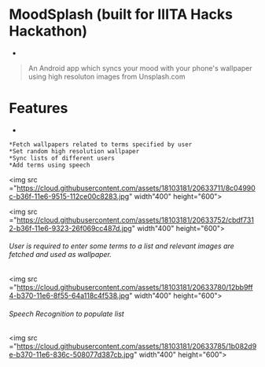 # MoodSplash (built for IIITA Hacks Hackathon)
-
> An Android app which syncs your mood with your phone's wallpaper using high resoluton images from Unsplash.com

# Features
-

    *Fetch wallpapers related to terms specified by user
    *Set random high resolution wallpaper
    *Sync lists of different users
    *Add terms using speech


<img src ="https://cloud.githubusercontent.com/assets/18103181/20633711/8c04990c-b36f-11e6-9515-112ce00c8283.jpg" width"400" height="600">


<img src ="https://cloud.githubusercontent.com/assets/18103181/20633752/cbdf7312-b36f-11e6-9323-26f069cc487d.jpg" width"400" height="600">

###### User is required to enter some terms to a list and relevant images are fetched and used as wallpaper.

<img src ="https://cloud.githubusercontent.com/assets/18103181/20633780/12bb9ff4-b370-11e6-8f55-64a118c4f538.jpg" width"400" height="600">

###### Speech Recognition to populate list

<img src ="https://cloud.githubusercontent.com/assets/18103181/20633785/1b082d9e-b370-11e6-836c-508077d387cb.jpg" width"400" height="600">



